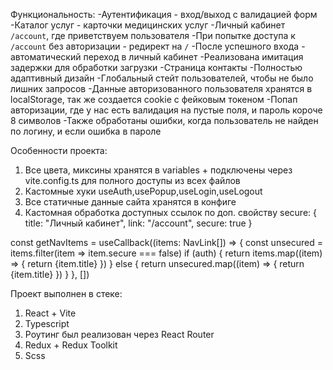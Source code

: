 Функциональность:
-Аутентификация - вход/выход с валидацией форм
-Каталог услуг - карточки медицинских услуг
-Личный кабинет `/account`, где приветствуем пользователя
-При попытке доступа к `/account` без авторизации - редирект на `/`
-После успешного входа - автоматический переход в личный кабинет
-Реализована имитация задержки для обработки загрузки
-Страница контакты
-Полностью адаптивный дизайн
-Глобальный стейт пользователей, чтобы не было лишних запросов
-Данные авторизованного пользователя хранятся в localStorage, так же создается cookie с фейковым токеном
-Попап авторизации, где у нас есть валидация на пустые поля, и пароль короче 8 символов
-Также обработаны ошибки, когда пользователь не найден по логину, и если ошибка в пароле

Особенности проекта:
1. Все цвета, миксины хранятся в variables + подключены через vite.config.ts для полного доступы из всех файлов
2. Кастомные хуки useAuth,usePopup,useLogin,useLogout
3. Все статичные данные сайта хранятся в конфиге
4. Кастомная обработка доступных ссылок по доп. свойству secure:
{
     title: "Личный кабинет",
     link: "/account",
     secure: true
}

const getNavItems = useCallback((items: NavLink[]) => {
    const unsecured = items.filter(item => item.secure === false)
    if (auth) {
        return items.map((item) => { return <NavItem key={item.title} link={item.link}>{item.title}</NavItem> })
    }
    else {
        return unsecured.map((item) => { return <NavItem key={item.title} link={item.link}>{item.title}</NavItem> })
    }
}, [])

Проект выполнен в стеке:
1. React + Vite
2. Typescript
3. Роутинг был реализован через React Router 
4. Redux + Redux Toolkit
5. Scss


